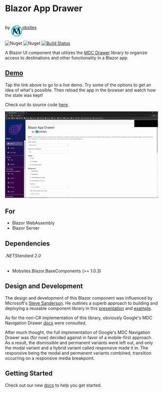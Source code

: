 # Blazor App Drawer

by <a href="https://www.mobsites.com"><img align="center" src="./src/assets/mobsites-logo.png" width="36" height="36" style="padding-top: 20px;" />obsites</a>

![Nuget](https://img.shields.io/nuget/v/Mobsites.Blazor.AppDrawer) ![Nuget](https://img.shields.io/nuget/dt/Mobsites.Blazor.AppDrawer) [![Build Status](https://dev.azure.com/Mobsites-US/Blazor%20App%20Drawer/_apis/build/status/Build?branchName=master)](https://dev.azure.com/Mobsites-US/Blazor%20App%20Drawer/_build/latest?definitionId=26&branchName=master)

A Blazor UI component that utilizes the [MDC Drawer](https://material.io/develop/web/components/drawers/) library to organize access to destinations and other functionality in a Blazor app.

## [Demo](https://appdrawer.mobsites.com)

Tap the link above to go to a live demo. Try some of the options to get an idea of what's possible. Then reload the app in the browser and watch how the state was kept!

Check out its source code [here](./samples).

![Gif of Demo](src/assets/demo.gif)

## For

* Blazor WebAssembly
* Blazor Server

## Dependencies

###### .NETStandard 2.0

* Mobsites.Blazor.BaseComponents (>= 1.0.3)

## Design and Development

The design and development of this Blazor component was influenced by Microsoft's [Steve Sanderson](https://blog.stevensanderson.com/). He outlines a superb approach to building and deploying a reusable component library in this [presentation](https://youtu.be/QnBYmTpugz0) and [example](https://github.com/SteveSandersonMS/presentation-2020-01-NdcBlazorComponentLibraries).

As for the non-C# implementation of this library, obviously Google's MDC Navigation Drawer [docs](https://material.io/develop/web/components/drawers/) were consulted.

After much thought, the full implementation of Google's MDC Navigation Drawer was (for now) decided against in favor of a mobile-first approach. As a result, the dismissible and permanent variants were left out, and only the modal variant and a hybrid variant called responsive made it in. The responsive being the modal and permanent variants combined, transition occurring on a responsive media breakpoint.

## Getting Started

Check out our new [docs](https://www.mobsites.com/blazor/app-drawer) to help you get started.
